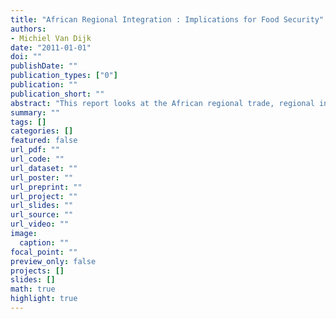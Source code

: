 ```yaml
---
title: "African Regional Integration : Implications for Food Security"
authors: 
- Michiel Van Dijk
date: "2011-01-01"
doi: ""
publishDate: ""
publication_types: ["0"]
publication: ""
publication_short: ""
abstract: "This report looks at the African regional trade, regional integration agreements (RIAs) and the implications for food security. It starts by giving a literature review on the conceptual links between regional integration and food security, listing both theoretical and empirical findings â the latter with the accent on agricultural trade in Arica. In the subsequent section a brief overview is presented on RIAs in Africa and the extent of intra-regional trade in agriculture and food. The analysis focuses on eight target countries: Ethiopia, Ghana, Kenya, Mozambique, Rwanda, Tanzania, Uganda and Sudan, and the RIAs these countries have endorsed. The report continues with a summary of agricultural provisions in the RIAs followed by an analysis of the factors hampering agricultural and food trade between African countries. A distinction is made between trade barriers (mainly tariffs) and problems with infrastructure. The next section describes two Pan-African programs to promote agricultural development and food security. Finally, the report ends with a brief discussion about the implications of the findings for food security, conclusions and recommendations for follow-up research."
summary: ""
tags: []
categories: []
featured: false
url_pdf: ""
url_code: ""
url_dataset: ""
url_poster: ""
url_preprint: ""
url_project: ""
url_slides: ""
url_source: ""
url_video: ""
image: 
  caption: ""
focal_point: ""
preview_only: false
projects: []
slides: []
math: true
highlight: true
---
```

